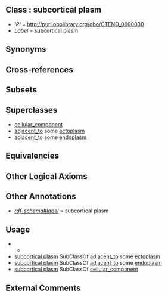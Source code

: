
## Class : subcortical plasm

 * *IRI* = http://purl.obolibrary.org/obo/CTENO_0000030
 * *Label* = subcortical plasm

## Synonyms


## Cross-references


## Subsets


## Superclasses

 * [cellular_component](../../GO/75/GO_0005575.md)
 * [adjacent_to](../../RO/20/RO_0002220.md) some [ectoplasm](../../CTENO/28/CTENO_0000028.md)
 * [adjacent_to](../../RO/20/RO_0002220.md) some [endoplasm](../../CTENO/29/CTENO_0000029.md)

## Equivalencies


## Other Logical Axioms


## Other Annotations

 * *[rdf-schema#label](../../el/rdf-schema#label.md)* = subcortical plasm

## Usage

 * -
 * [subcortical plasm](../../CTENO/30/CTENO_0000030.md) SubClassOf [adjacent_to](../../RO/20/RO_0002220.md) some [ectoplasm](../../CTENO/28/CTENO_0000028.md)
 * [subcortical plasm](../../CTENO/30/CTENO_0000030.md) SubClassOf [adjacent_to](../../RO/20/RO_0002220.md) some [endoplasm](../../CTENO/29/CTENO_0000029.md)
 * [subcortical plasm](../../CTENO/30/CTENO_0000030.md) SubClassOf [cellular_component](../../GO/75/GO_0005575.md)

## External Comments

